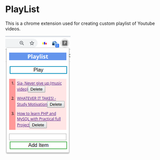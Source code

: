# PlayList
This is a chrome extension used for creating custom playlist of Youtube videos.

<img src="images/playlist_with_links.png">
